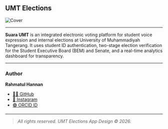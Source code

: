 ## UMT Elections
![Cover](./cover-elections.png)

---

**Suara UMT** is an integrated electronic voting platform for student voice expression and internal elections at University of Muhammadiyah Tangerang. It uses student ID authentication, two-stage election verification for the Student Executive Board (BEM) and Senate, and a real-time analytics dashboard for transparency.

---

### Author
**Rahmatul Hannan**

- [🧑‍💻 GitHub](https://github.com/rhmtulhnn)
- [📸 Instagram](https://instagram.com/rhmcodes)
- [🟣 ORCID ID](https://orcid.org/0009-0003-7956-3737)

---

> _All rights reserved. UMT Elections App Design © 2026._